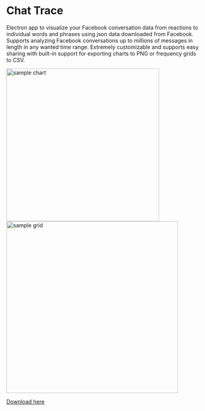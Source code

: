 # Chat Trace 
Electron app to visualize your Facebook conversation data from reactions to individual words and phrases using json data downloaded from Facebook. Supports analyzing Facebook conversations up to millions of messages in length in any wanted time range. Extremely customizable and supports easy sharing with built-in support for exporting charts to PNG or frequency grids to CSV. 

<p>
  <img width="400" alt="sample chart" src=https://user-images.githubusercontent.com/42393264/70118749-a0736080-161d-11ea-8cb7-  66eb70666f71.png>
  <img width="450" alt="sample grid" src="https://user-images.githubusercontent.com/42393264/70119223-a61d7600-161e-11ea-89c9-      1513474c5754.PNG">
</p>
<a href = https://drive.google.com/drive/u/2/folders/1ypjr27aGRpU-tw6inGdcn9uNb-1RAvN7>Download here</a>

